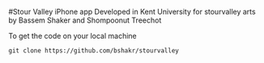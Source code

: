 #Stour Valley iPhone app
Developed in Kent University for stourvalley arts by Bassem Shaker and  Shompoonut Treechot

To get the code on your local machine

	git clone https://github.com/bshakr/stourvalley
